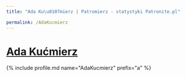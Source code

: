 ```yaml
---
title: "Ada Ku\u0107mierz | Patromierz - statystyki Patronite.pl"

permalink: /AdaKucmierz
---
```


# [Ada Kućmierz](https://patronite.pl/AdaKucmierz)

{% include profile.md name="AdaKucmierz" prefix="a" %}
